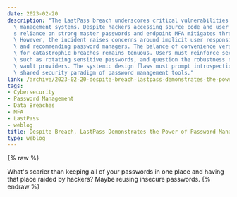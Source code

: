 ```yaml
---
date: 2023-02-20
description: "The LastPass breach underscores critical vulnerabilities in password\
  \ management systems. Despite hackers accessing source code and user data, the architecture\u2019\
  s reliance on strong master passwords and endpoint MFA mitigates threat severity.\
  \ However, the incident raises concerns around implicit user responsibility in selecting\
  \ and recommending password managers. The balance of convenience versus the potential\
  \ for catastrophic breaches remains tenuous. Users must reinforce security protocols,\
  \ such as rotating sensitive passwords, and question the robustness of their chosen\
  \ vault providers. The systemic design flaws must prompt introspection into the\
  \ shared security paradigm of password management tools."
link: /archive/2023-02-20-despite-breach-lastpass-demonstrates-the-power-of-password-management
tags:
- Cybersecurity
- Password Management
- Data Breaches
- MFA
- LastPass
- weblog
title: Despite Breach, LastPass Demonstrates the Power of Password Management
type: weblog
---
```

{% raw %}

What's scarier than keeping all of your passwords in one place and having that place raided by hackers? Maybe reusing insecure passwords.
{% endraw %}
